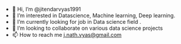 - 👋 Hi, I’m @jitendarvyas1991
- 👀 I’m interested in Datascience, Machine learning, Deep learning.
- 🌱 I’m currently looking for job in Data science field .
- 💞️ I’m looking to collaborate on various data science projects
- 📫 How to reach me j.nath.vyas@gmail.com

<!---
jitendarvyas1991/jitendarvyas1991 is a ✨ special ✨ repository because its `README.md` (this file) appears on your GitHub profile.
You can click the Preview link to take a look at your changes.
--->
